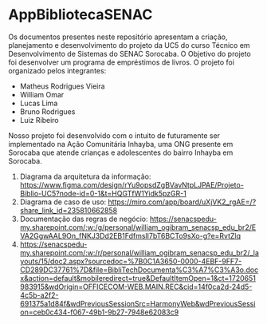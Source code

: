 # AppBibliotecaSENAC
 Os documentos presentes neste repositório apresentam a criação, planejamento e desenvolvimento do projeto da UC5 do curso Técnico em Desenvolvimento de Sistemas do SENAC Sorocaba. O Objetivo do projeto foi desenvolver um programa de empréstimos de livros.
 O projeto foi organizado pelos integrantes: 
 - Matheus Rodrigues Vieira 
 - William Omar 
 - Lucas Lima
 - Bruno Rodrigues
 - Luiz Ribeiro
   
 Nosso projeto foi desenvolvido com o intuito de futuramente ser implementado na Ação Comunitária Inhayba, uma ONG presente em Sorocaba que atende crianças e adolescentes do bairro Inhayba em Sorocaba. 

1. Diagrama da arquitetura da informação: https://www.figma.com/design/rYu9opsdZgBVavNtpLJPAE/Projeto-Biblio-UC5?node-id=0-1&t=HQGTfW1Yidk5pzGR-1
2. Diagrama de caso de uso: https://miro.com/app/board/uXjVK2_rgAE=/?share_link_id=235810662858
3. Documentação das regras de negócio: https://senacspedu-my.sharepoint.com/:w:/g/personal/william_ogibram_senacsp_edu_br2/EVA2GgwAAL9On_fNKJ3Dd2EB1FdfmslI7bT6BCTo9sXo-g?e=RvtZlq
4. https://senacspedu-my.sharepoint.com/:w:/r/personal/william_ogibram_senacsp_edu_br2/_layouts/15/doc2.aspx?sourcedoc=%7B0C1A3650-0000-4EBF-9FF7-CD289DC37761%7D&file=BibliTechDocumenta%C3%A7%C3%A3o.docx&action=default&mobileredirect=true&DefaultItemOpen=1&ct=1720651983915&wdOrigin=OFFICECOM-WEB.MAIN.REC&cid=14f0ca2d-24d5-4c5b-a2f2-691375a1d84f&wdPreviousSessionSrc=HarmonyWeb&wdPreviousSession=ceb0c434-f067-49b1-9b27-7948e62083c9
